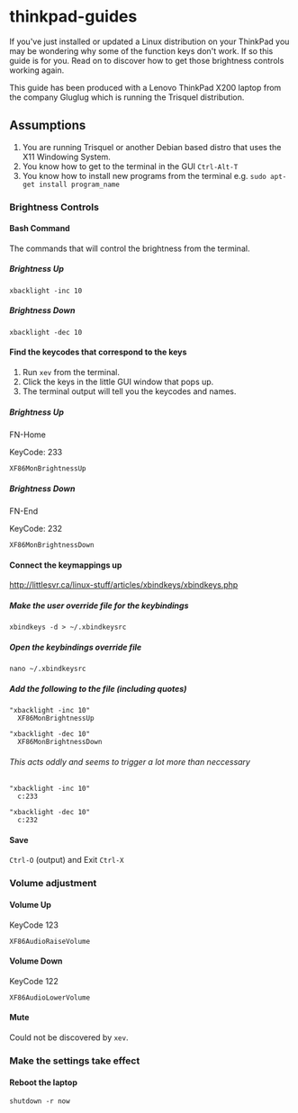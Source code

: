 # thinkpad-guides
If you've just installed or updated a Linux distribution on your ThinkPad you may be wondering why some of the function keys don't work.
If so this guide is for you.
Read on to discover how to get those brightness controls working again.

This guide has been produced with a Lenovo ThinkPad X200 laptop from the company Gluglug which is running the Trisquel distribution.

## Assumptions
1. You are running Trisquel or another Debian based distro that uses the X11 Windowing System.
2. You know how to get to the terminal in the GUI ```Ctrl-Alt-T```
3. You know how to install new programs from the terminal e.g. ```sudo apt-get install program_name```

### Brightness Controls

#### Bash Command
The commands that will control the brightness from the terminal.

##### Brightness Up
```xbacklight -inc 10```

##### Brightness Down
```xbacklight -dec 10```

#### Find the keycodes that correspond to the keys

1. Run ```xev``` from the terminal.
2. Click the keys in the little GUI window that pops up.
3. The terminal output will tell you the keycodes and names.

##### Brightness Up
FN-Home

KeyCode: 233

```XF86MonBrightnessUp```

##### Brightness Down
FN-End

KeyCode: 232

```XF86MonBrightnessDown```

#### Connect the keymappings up

http://littlesvr.ca/linux-stuff/articles/xbindkeys/xbindkeys.php

##### Make the user override file for the keybindings
```xbindkeys -d > ~/.xbindkeysrc```

##### Open the keybindings override file
```nano ~/.xbindkeysrc```

##### Add the following to the file (including quotes)

```
"xbacklight -inc 10"
  XF86MonBrightnessUp

"xbacklight -dec 10"
  XF86MonBrightnessDown
```

###### This acts oddly and seems to trigger a lot more than neccessary
```
"xbacklight -inc 10"
  c:233

"xbacklight -dec 10"
  c:232
```

#### Save
```Ctrl-O``` (output) and Exit ```Ctrl-X```

### Volume adjustment

#### Volume Up
KeyCode 123

```XF86AudioRaiseVolume```

#### Volume Down
KeyCode 122

```XF86AudioLowerVolume```

#### Mute
Could not be discovered by ```xev```.

### Make the settings take effect

#### Reboot the laptop

```shutdown -r now```
